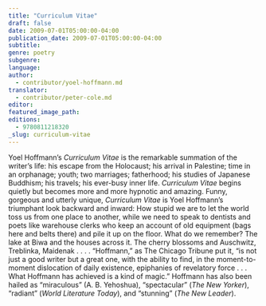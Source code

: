 ```yaml
---
title: "Curriculum Vitae"
draft: false
date: 2009-07-01T05:00:00-04:00
publication_date: 2009-07-01T05:00:00-04:00
subtitle:
genre: poetry
subgenre:
language:
author:
  - contributor/yoel-hoffmann.md
translator:
  - contributor/peter-cole.md
editor:
featured_image_path:
editions:
  - 9780811218320
_slug: curriculum-vitae
---
```


Yoel Hoffmann’s _Curriculum Vitae_ is the remarkable summation of the writer’s life: his escape from the Holocaust; his arrival in Palestine; time in an orphanage; youth; two marriages; fatherhood; his studies of Japanese Buddhism; his travels; his ever-busy inner life. _Curriculum Vitae_ begins quietly but becomes more and more hypnotic and amazing. Funny, gorgeous and utterly unique, _Curriculum Vitae_ is Yoel Hoffmann’s triumphant look backward and inward: How stupid we are to let the world toss us from one place to another, while we need to speak to dentists and poets like warehouse clerks who keep an account of old equipment (bags here and belts there) and pile it up on the floor. What do we remember? The lake at Biwa and the houses across it. The cherry blossoms and Auschwitz, Treblinka, Maidenak . . . . “Hoffmann,” as The Chicago Tribune put it, “is not just a good writer but a great one, with the ability to find, in the moment-to-moment dislocation of daily existence, epiphanies of revelatory force . . . What Hoffmann has achieved is a kind of magic.” Hoffmann has also been hailed as “miraculous” (A. B. Yehoshua), “spectacular” (_The New Yorker_), “radiant” (_World Literature Today_), and “stunning” (_The New Leader_).

